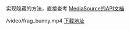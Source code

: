 实现隐藏的方法，直接查考 [MediaSource的API文档](https://developer.mozilla.org/zh-CN/docs/Web/API/MediaSource)


/video/frag_bunny.mp4 [下载地址](http://nickdesaulniers.github.io/netfix/demo/frag_bunny.mp4)

